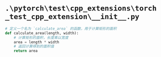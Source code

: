 # `.\pytorch\test\cpp_extensions\torch_test_cpp_extension\__init__.py`

```py
# 定义一个名为 `calculate_area` 的函数，用于计算矩形的面积
def calculate_area(length, width):
    # 计算矩形的面积，长度乘以宽度
    area = length * width
    # 返回计算得到的面积值
    return area
```